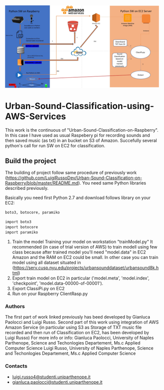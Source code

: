 ![Schema](/images/schema.JPG)

# Urban-Sound-Classification-using-AWS-Services
This work is the continuous of "Urban-Sound-Classification-on-Raspberry". In this case I have used as usual Raspebery pi for recording sounds and then saved music  (as txt) in an bucket on S3 of Amazon. Succefully several python's call for run SW on EC2 for classification. 
## Build the project
The building of project follow same procedure of previously work (https://github.com/LuigiRussoDev/Urban-Sound-Classification-on-Raspberry/blob/master/README.md). You need same Python libraries described previously. 

Basically you need first Python 2.7 and download follows library on your EC2:
```bash
boto3, botocore, paramiko
```
```bash
import boto3
import botocore
import paramiko
```

1.  Train the model 
Training your model on workstation "trainModel.py" 
It recommended (in case of trial version of AWS) to train modell using few class because after trained model you'll need "model.data" in EC2 Amazon and the RAM on EC2 could be small. In other case you can train model using all dataset situated in (https://serv.cusp.nyu.edu/projects/urbansounddataset/urbansound8k.html)
2.  Export train model on EC2 in particular ('model.meta', 'model.index', 'checkpoint', 'model.data-00000-of-00001'). 
3.  Export ClassiPi.py on EC2
4.  Run on your Raspberry ClientRasp.py

### Authors 

The first part of work linked previously has beed developed by Gianluca Paolocci and Luigi Russo. 
Second part of this work using integration of AWS Amazon Service (in particular using S3 as Storage of TXT music file recorded and then run of Classification on EC2, has been developed by Luigi Russo)
For more info or info: 
Gianluca Paolocci, University of Naples Parthenope, Science and Techonlogies Departement, Ms.c Applied Computer Science
Luigi Russo, University of Naples Parthenope, Science and Techonlogies Departement, Ms.c Applied Computer Science

### Contacts 

* luigi.russo4@studenti.uniparthenope.it
* gianluca.paolocci@studenti.uniparthenope.it


